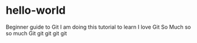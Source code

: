 # hello-world
Beginner guide to Git
I am doing this tutorial to learn
I love Git
So Much
so so much
Git git git git git
